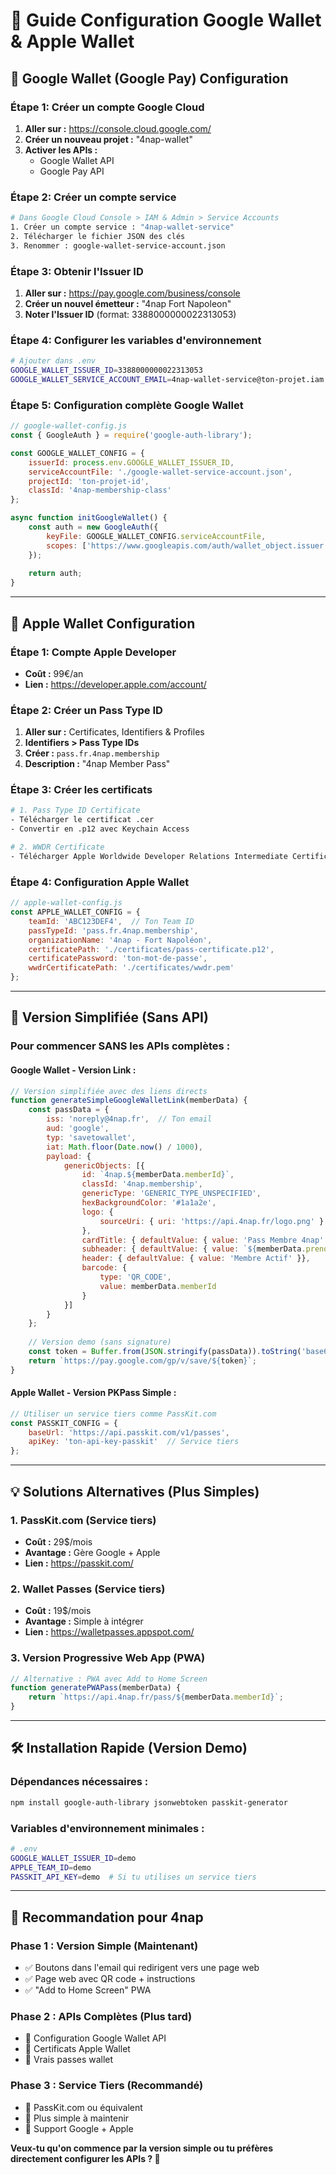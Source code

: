 # 🔑 Guide Configuration Google Wallet & Apple Wallet

## 📱 Google Wallet (Google Pay) Configuration

### Étape 1: Créer un compte Google Cloud
1. **Aller sur :** https://console.cloud.google.com/
2. **Créer un nouveau projet :** "4nap-wallet"
3. **Activer les APIs :**
   - Google Wallet API
   - Google Pay API

### Étape 2: Créer un compte service
```bash
# Dans Google Cloud Console > IAM & Admin > Service Accounts
1. Créer un compte service : "4nap-wallet-service"
2. Télécharger le fichier JSON des clés
3. Renommer : google-wallet-service-account.json
```

### Étape 3: Obtenir l'Issuer ID
1. **Aller sur :** https://pay.google.com/business/console
2. **Créer un nouvel émetteur :** "4nap Fort Napoleon"
3. **Noter l'Issuer ID** (format: 3388000000022313053)

### Étape 4: Configurer les variables d'environnement
```bash
# Ajouter dans .env
GOOGLE_WALLET_ISSUER_ID=3388000000022313053
GOOGLE_WALLET_SERVICE_ACCOUNT_EMAIL=4nap-wallet-service@ton-projet.iam.gserviceaccount.com
```

### Étape 5: Configuration complète Google Wallet

```javascript
// google-wallet-config.js
const { GoogleAuth } = require('google-auth-library');

const GOOGLE_WALLET_CONFIG = {
    issuerId: process.env.GOOGLE_WALLET_ISSUER_ID,
    serviceAccountFile: './google-wallet-service-account.json',
    projectId: 'ton-projet-id',
    classId: '4nap-membership-class'
};

async function initGoogleWallet() {
    const auth = new GoogleAuth({
        keyFile: GOOGLE_WALLET_CONFIG.serviceAccountFile,
        scopes: ['https://www.googleapis.com/auth/wallet_object.issuer']
    });
    
    return auth;
}
```

---

## 🍎 Apple Wallet Configuration

### Étape 1: Compte Apple Developer
- **Coût :** 99€/an
- **Lien :** https://developer.apple.com/account/

### Étape 2: Créer un Pass Type ID
1. **Aller sur :** Certificates, Identifiers & Profiles
2. **Identifiers > Pass Type IDs**
3. **Créer :** `pass.fr.4nap.membership`
4. **Description :** "4nap Member Pass"

### Étape 3: Créer les certificats
```bash
# 1. Pass Type ID Certificate
- Télécharger le certificat .cer
- Convertir en .p12 avec Keychain Access

# 2. WWDR Certificate
- Télécharger Apple Worldwide Developer Relations Intermediate Certificate
```

### Étape 4: Configuration Apple Wallet

```javascript
// apple-wallet-config.js
const APPLE_WALLET_CONFIG = {
    teamId: 'ABC123DEF4',  // Ton Team ID
    passTypeId: 'pass.fr.4nap.membership',
    organizationName: '4nap - Fort Napoléon',
    certificatePath: './certificates/pass-certificate.p12',
    certificatePassword: 'ton-mot-de-passe',
    wwdrCertificatePath: './certificates/wwdr.pem'
};
```

---

## 🚀 Version Simplifiée (Sans API)

### Pour commencer SANS les APIs complètes :

#### **Google Wallet - Version Link :**
```javascript
// Version simplifiée avec des liens directs
function generateSimpleGoogleWalletLink(memberData) {
    const passData = {
        iss: 'noreply@4nap.fr',  // Ton email
        aud: 'google',
        typ: 'savetowallet',
        iat: Math.floor(Date.now() / 1000),
        payload: {
            genericObjects: [{
                id: `4nap.${memberData.memberId}`,
                classId: '4nap.membership',
                genericType: 'GENERIC_TYPE_UNSPECIFIED',
                hexBackgroundColor: '#1a1a2e',
                logo: {
                    sourceUri: { uri: 'https://api.4nap.fr/logo.png' }
                },
                cardTitle: { defaultValue: { value: 'Pass Membre 4nap' }},
                subheader: { defaultValue: { value: `${memberData.prenom} ${memberData.nom}` }},
                header: { defaultValue: { value: 'Membre Actif' }},
                barcode: {
                    type: 'QR_CODE',
                    value: memberData.memberId
                }
            }]
        }
    };
    
    // Version demo (sans signature)
    const token = Buffer.from(JSON.stringify(passData)).toString('base64');
    return `https://pay.google.com/gp/v/save/${token}`;
}
```

#### **Apple Wallet - Version PKPass Simple :**
```javascript
// Utiliser un service tiers comme PassKit.com
const PASSKIT_CONFIG = {
    baseUrl: 'https://api.passkit.com/v1/passes',
    apiKey: 'ton-api-key-passkit'  // Service tiers
};
```

---

## 💡 Solutions Alternatives (Plus Simples)

### 1. **PassKit.com** (Service tiers)
- **Coût :** 29$/mois
- **Avantage :** Gère Google + Apple
- **Lien :** https://passkit.com/

### 2. **Wallet Passes** (Service tiers)
- **Coût :** 19$/mois  
- **Avantage :** Simple à intégrer
- **Lien :** https://walletpasses.appspot.com/

### 3. **Version Progressive Web App (PWA)**
```javascript
// Alternative : PWA avec Add to Home Screen
function generatePWAPass(memberData) {
    return `https://api.4nap.fr/pass/${memberData.memberId}`;
}
```

---

## 🛠 Installation Rapide (Version Demo)

### Dépendances nécessaires :
```bash
npm install google-auth-library jsonwebtoken passkit-generator
```

### Variables d'environnement minimales :
```bash
# .env
GOOGLE_WALLET_ISSUER_ID=demo
APPLE_TEAM_ID=demo
PASSKIT_API_KEY=demo  # Si tu utilises un service tiers
```

---

## 🎯 Recommandation pour 4nap

### **Phase 1 : Version Simple (Maintenant)**
- ✅ Boutons dans l'email qui redirigent vers une page web
- ✅ Page web avec QR code + instructions
- ✅ "Add to Home Screen" PWA

### **Phase 2 : APIs Complètes (Plus tard)**
- 🔄 Configuration Google Wallet API
- 🔄 Certificats Apple Wallet
- 🔄 Vrais passes wallet

### **Phase 3 : Service Tiers (Recommandé)**
- 🎯 PassKit.com ou équivalent
- 🎯 Plus simple à maintenir
- 🎯 Support Google + Apple

**Veux-tu qu'on commence par la version simple ou tu préfères directement configurer les APIs ? 🤔** 